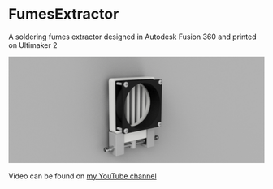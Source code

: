 # FumesExtractor
A soldering fumes extractor designed in Autodesk Fusion 360 and printed on Ultimaker 2

![Fusion 360 render](https://github.com/ubidefeo/FumesExtractor/blob/master/FumeExtractor%20v29.png?raw=true)

Video can be found on [my YouTube channel](https://www.youtube.com/watch?v=kR_lDia-LWA)
